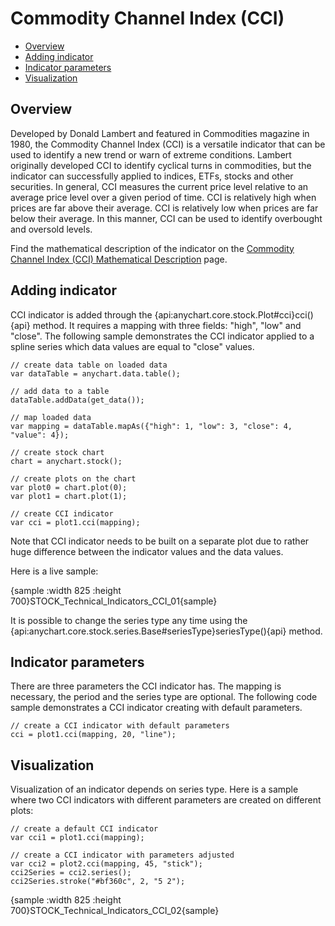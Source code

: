 # Commodity Channel Index (CCI)

* [Overview](#overview)
* [Adding indicator](#adding_indicator)
* [Indicator parameters](#indicator_parameters)
* [Visualization](#visualization)

## Overview

Developed by Donald Lambert and featured in Commodities magazine in 1980, the Commodity Channel Index (CCI) is a versatile indicator that can be used to identify a new trend or warn of extreme conditions. Lambert originally developed CCI to identify cyclical turns in commodities, but the indicator can successfully applied to indices, ETFs, stocks and other securities. In general, CCI measures the current price level relative to an average price level over a given period of time. CCI is relatively high when prices are far above their average. CCI is relatively low when prices are far below their average. In this manner, CCI can be used to identify overbought and oversold levels.

Find the mathematical description of the indicator on the [Commodity Channel Index (CCI) Mathematical Description](Mathematical_Description#commodity_channel_index) page.


## Adding indicator

CCI indicator is added through the {api:anychart.core.stock.Plot#cci}cci(){api} method. It requires a mapping with three fields: "high", "low" and "close". The following sample demonstrates the CCI indicator applied to a spline series which data values are equal to "close" values.

```
// create data table on loaded data
var dataTable = anychart.data.table();

// add data to a table
dataTable.addData(get_data());

// map loaded data
var mapping = dataTable.mapAs({"high": 1, "low": 3, "close": 4, "value": 4});

// create stock chart
chart = anychart.stock();

// create plots on the chart
var plot0 = chart.plot(0);
var plot1 = chart.plot(1);

// create CCI indicator
var cci = plot1.cci(mapping);
```

Note that CCI indicator needs to be built on a separate plot due to rather huge difference between the indicator values and the data values.

Here is a live sample:

{sample :width 825 :height 700}STOCK\_Technical\_Indicators\_CCI\_01{sample}

It is possible to change the series type any time using the {api:anychart.core.stock.series.Base#seriesType}seriesType(){api} method.

## Indicator parameters

There are three parameters the CCI indicator has. The mapping is necessary, the period and the series type are optional. The following code sample demonstrates a CCI indicator creating with default parameters.

```
// create a CCI indicator with default parameters
cci = plot1.cci(mapping, 20, "line");
```

## Visualization

Visualization of an indicator depends on series type. Here is a sample where two CCI indicators with different parameters are created on different plots:

```
// create a default CCI indicator
var cci1 = plot1.cci(mapping);

// create a CCI indicator with parameters adjusted
var cci2 = plot2.cci(mapping, 45, "stick");
cci2Series = cci2.series();
cci2Series.stroke("#bf360c", 2, "5 2");
```

{sample :width 825 :height 700}STOCK\_Technical\_Indicators\_CCI\_02{sample}
